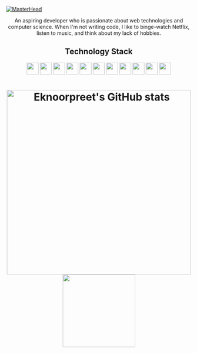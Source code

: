 [![MasterHead](https://res.cloudinary.com/drkvr9wta/image/upload/v1649465147/landing-test-2_b9g6r5.jpg)](https://github.com/eknoorpreet/eknoorpreet)

<p align="center">An aspiring developer who is passionate about web technologies and computer science. When I'm not writing code, I like to binge-watch Netflix, listen to music, and think about my lack of hobbies.</p>

<h2 align="center">Technology Stack</h2>

<p align="center">
  <img src="https://img.shields.io/badge/-HTML5-E34F26?style=for-the-badge&logo=html5&logoColor=white" height="32" />
  <img src="https://img.shields.io/badge/-CSS3-1572B6?style=for-the-badge&logo=css3" height="32" />
  <img src="https://img.shields.io/badge/-JavaScript-6D7781?style=for-the-badge&logo=javascript" height="32" />
  <img src="https://img.shields.io/badge/-React-6D7781?style=for-the-badge&logo=react" height="32"/>
  <img src="https://img.shields.io/badge/-Nodejs-6D7781?style=for-the-badge&logo=Node.js" height="32" />
  <img src="https://img.shields.io/badge/-MongoDB-6D7781?style=for-the-badge&logo=mongodb" height="32" />
  <img src="https://img.shields.io/badge/-postgresql-black?style=for-the-badge&logo=postgresql" height="32" />
  <img src="https://img.shields.io/badge/-Netlify-6D7781?style=for-the-badge&logo=netlify" height="32" />
  <img src="https://img.shields.io/badge/-Heroku-430098?style=for-the-badge&logo=heroku" height="32" />
  <img src="https://img.shields.io/badge/-Git-6D7781?style=for-the-badge&logo=git" height="32" />
  <img src="https://img.shields.io/badge/-GitHub-6D7781?style=for-the-badge&logo=github" height="32" />
</p>

<h1 align="center">
  <img src="https://github-readme-stats.vercel.app/api?username=eknoorpreet&show_icons=true&include_all_commits=true&count_private=true&theme=jolly&layout=compact" alt="Eknoorpreet's GitHub stats" width="500">
  <img src="https://github-readme-stats.vercel.app/api/top-langs/?username=eknoorpreet&hide=procfile&theme=jolly" height="197">
</h1>


<!--
**eknoorpreet/eknoorpreet** is a ✨ _special_ ✨ repository because its `README.md` (this file) appears on your GitHub profile.

Here are some ideas to get you started:

- 🔭 I’m currently working on ...
- 🌱 I’m currently learning ...
- 👯 I’m looking to collaborate on ...
- 🤔 I’m looking for help with ...
- 💬 Ask me about ...
- 📫 How to reach me: ...
- 😄 Pronouns: ...
- ⚡ Fun fact: ...
-->
